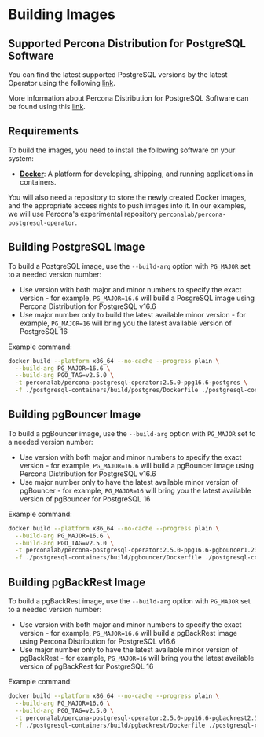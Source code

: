 # Building Images

## Supported Percona Distribution for PostgreSQL Software

You can find the latest supported PostgreSQL versions by the latest Operator using the following [link](https://docs.percona.com/percona-operator-for-postgresql/2.0/System-Requirements.html?h=#supported-versions).

More information about Percona Distribution for PostgreSQL Software can be found using this [link](https://www.percona.com/postgresql/software/postgresql-distribution).

## Requirements

To build the images, you need to install the following software on your system:

- **[Docker](https://www.docker.com/)**: A platform for developing, shipping, and running applications in containers.

You will also need a repository to store the newly created Docker images, and the appropriate access rights to push images into it. In our examples, we will use Percona's experimental repository `perconalab/percona-postgresql-operator`.

## Building PostgreSQL Image

To build a PostgreSQL image, use the `--build-arg` option with `PG_MAJOR` set to a needed version number:

* Use version with both major and minor numbers to specify the exact version - for example, `PG_MAJOR=16.6` will build a PosgreSQL image using Percona Distribution for PostgreSQL v16.6
* Use major number only to build the latest available minor version - for example, `PG_MAJOR=16` will bring you the latest available version of PostgreSQL 16

Example command:

```bash
docker build --platform x86_64 --no-cache --progress plain \
  --build-arg PG_MAJOR=16.6 \
  --build-arg PGO_TAG=v2.5.0 \
  -t perconalab/percona-postgresql-operator:2.5.0-ppg16.6-postgres \
  -f ./postgresql-containers/build/postgres/Dockerfile ./postgresql-containers/
```

## Building pgBouncer Image

To build a pgBouncer image, use the `--build-arg` option with `PG_MAJOR` set to a needed version number:

* Use version with both major and minor numbers to specify the exact version - for example, `PG_MAJOR=16.6` will build a pgBouncer image using Percona Distribution for PostgreSQL v16.6
* Use major number only to have the latest available minor version of pgBouncer - for example, `PG_MAJOR=16` will bring you the latest available version of pgBouncer for PostgreSQL 16

Example command:

```bash
docker build --platform x86_64 --no-cache --progress plain \
  --build-arg PG_MAJOR=16.6 \
  --build-arg PGO_TAG=v2.5.0 \
  -t perconalab/percona-postgresql-operator:2.5.0-ppg16.6-pgbouncer1.23.1 \
  -f ./postgresql-containers/build/pgbouncer/Dockerfile ./postgresql-containers/
```

## Building pgBackRest Image

To build a pgBackRest image, use the `--build-arg` option with `PG_MAJOR` set to a needed version number:

* Use version with both major and minor numbers to specify the exact version - for example, `PG_MAJOR=16.6` will build a pgBackRest image using Percona Distribution for PostgreSQL v16.6
* Use major number only to have the latest available minor version of pgBackRest - for example, `PG_MAJOR=16` will bring you the latest available version of pgBackRest for PostgreSQL 16

Example command:

```bash
docker build --platform x86_64 --no-cache --progress plain \
  --build-arg PG_MAJOR=16.6 \
  --build-arg PGO_TAG=v2.5.0 \
  -t perconalab/percona-postgresql-operator:2.5.0-ppg16.6-pgbackrest2.54-1 \
  -f ./postgresql-containers/build/pgbackrest/Dockerfile ./postgresql-containers/
```
